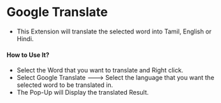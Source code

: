 # Google Translate

- This Extension will translate the selected word into Tamil, English or Hindi.

#### How to Use It?

- Select the Word that you want to translate and Right click.
- Select Google Translate ---> Select the language that you want the selected word to be translated in.
- The Pop-Up will Display the translated Result.
